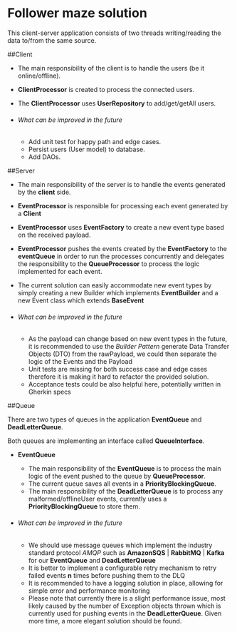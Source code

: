 # Follower maze solution
This client-server application consists of two threads writing/reading the data to/from the same source.

##Client

* The main responsibility of the client is to handle the users (be it online/offline).
* **ClientProcessor** is created to process the connected users.
* The **ClientProcessor** uses **UserRepository** to add/get/getAll users.
    
* ###### What can be improved in the future
    * Add unit test for happy path and edge cases.
    * Persist users (User model) to database.
    * Add DAOs.
      
##Server
* The main responsibility of the server is to handle the events generated by the **client** side.
* **EventProcessor<c>** is responsible for processing each event generated by a **Client**
* **EventProcessor** uses **EventFactory** to create a new event type based on the received payload.
* **EventProcessor** pushes the events created by the **EventFactory** to the **eventQueue** in order to run the 
processes concurrently and delegates the responsibility to the **QueueProcessor** to process the logic 
implemented for each event.
* The current solution can easily accommodate new event types by simply creating a new Builder which implements 
    **EventBuilder** and a new Event class which extends **BaseEvent**
    
* ###### What can be improved in the future
    * As the payload can change based on new event types in the future, it is recommended to use the *Builder Pattern*
     generate Data Transfer Objects (DTO) from the rawPayload, we could then separate the logic of the Events and the Payload
    * Unit tests are missing for both success case and edge cases therefore it is making it hard to refactor the 
    provided solution.
    * Acceptance tests could be also helpful here, potentially written in Gherkin specs


##Queue

There are two types of queues in the application **EventQueue** and **DeadLetterQueue**. 

Both queues are implementing an interface called **QueueInterface**.

* **EventQueue**
    * The main responsibility of the **EventQueue** is to process the main logic of the event pushed to the queue by 
    **QueueProcessor**.
    * The current queue saves all events in a **PriorityBlockingQueue**.
    * The main responsibility of the **DeadLetterQueue** is to process any malformed/offlineUser events, currently uses a 
    **PriorityBlockingQueue** to store them. 
    
* ###### What can be improved in the future
    * We should use message queues which implement the industry standard protocol *AMQP* such as 
    **AmazonSQS** | **RabbitMQ** | **Kafka** for our **EventQueue** and **DeadLetterQueue**
    * It is better to implement a configurable retry mechanism to retry failed events **n** times before pushing them to the DLQ
    * It is recommended to have a logging solution in place, allowing for simple error and performance monitoring
    * Please note that currently there is a slight performance issue, most likely caused by the number of Exception 
    objects thrown which is currently used for pushing events in the **DeadLetterQueue**. Given more time, a more elegant
    solution should be found.